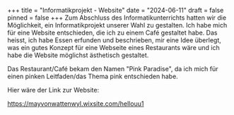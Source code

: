 +++
title = "Informatikprojekt - Website"
date = "2024-06-11"
draft = false
pinned = false
+++
Zum Abschluss des Informatikunterrichts hatten wir die Möglichkeit, ein Informatikprojekt unserer Wahl zu gestalten. Ich habe mich für eine Website entschieden, die ich zu einem Café gestaltet habe. Das heisst, ich habe Essen erfunden und beschrieben, mir eine Idee überlegt, was ein gutes Konzept für eine Webseite eines Restaurants wäre und ich habe die Website möglichst ästhetisch gestaltet. 

Das Restaurant/Café bekam den Namen "Pink Paradise", da ich mich für einen pinken Leitfaden/das Thema pink entschieden habe. 

Hier wäre der Link zur Website:

https://mayvonwattenwyl.wixsite.com/hellouu1